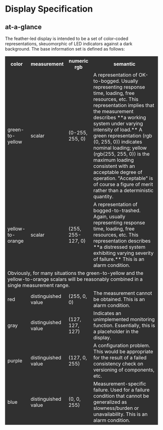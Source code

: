 # Display Specification
## at-a-glance
The feather-led display is intended to be a set of color-coded representations, skeuomorphic of LED indicators against a dark background. The base information set is defined as follows:
<table style='color:#ffffff; background-color:#303030'>
  <tr><th>color</th><th>measurement</th><th>numeric rgb</th><th>semantic</th></tr>
  <tr>
    <td>green-to-yellow</td>
    <td>scalar</td>
    <td>(0-255, 255, 0)</td>
    <td>A representation of OK-to-bogged. Usually representing response time, loading, free resources, etc. This representation implies that the measurement describes **a working system under varying intensity of load.** A green representation (rgb (0, 255, 0)) indicates nominal loading; yellow (rgb(255, 255, 0)) is the maximum loading consistent with an acceptable degree of operation. "Acceptable" is of course a figure of merit rather than a deterministic quantity.</td>
  </tr>
  <tr>
    <td>yellow-to-orange</td>
    <td>scalar</td>
    <td>(255, 255-127, 0)</td>
    <td>A representation of bogged-to-trashed. Again, usually representing response time, loading, free resources, etc.
      This representation describes **a distressed system exhibiting varying severity of failure.** This is an alarm condition.</td>
  </tr>
  <tr>
    <td colspan='4'>Obviously, for many situations the green-to-yellow and the yellow-to-orange scalars will be reasonably combined in a single measurement range.</td>
  </tr>
  <tr>
    <td>red</td>
    <td>distinguished value</td>
    <td>(255, 0, 0)</td>
    <td>The measurement cannot be obtained. This is an alarm condition.</td>
  </tr>
  <tr>
    <td>gray</td>
    <td>distinguished value</td>
    <td>(127, 127, 127)</td>
    <td>Indicates an unimplemented monitoring function. Essentially, this is a placeholder in the display.</td>
  </tr>
  <tr>
    <td>purple</td>
    <td>distinguished value</td>
    <td>(127, 0, 255)</td>
    <td>A configuration problem. This would be appropriate for the result of a failed consistency check on versioning of components, etc.</td>
  </tr>
  <tr>
    <td>blue</td>
    <td>distinguished value</td>
    <td>(0, 0, 255)</td>
    <td>Measurement-specific failure. Used for a failure condition that cannot be generalized as slowness/burden or unavailability. This is an alarm condition.</td>
  </tr>
</table>
